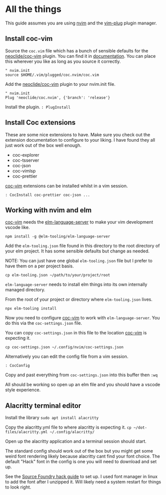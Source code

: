 # All the things

This guide assumes you are using [nvim](https://www.google.com) and the [vim-plug](https://github.com/junegunn/vim-plug) plugin manager.

## Install coc-vim
 
Source the `coc.vim` file which has a bunch of sensible defaults for the [neoclide/coc-vim](https://github.com/neoclide/coc.nvim) plugin. You can find it in [documentation](https://github.com/neoclide/coc.nvim).
You can place this wherever you like as long as you source it correctly.
```
" nvim.init
source $HOME/.vim/plugged/coc.nvim/coc.vim
``` 

Add the [neoclide/coc-vim](https://github.com/neoclide/coc.nvim) plugin to your nvim.init file.
```
" nvim.init
Plug 'neoclide/coc.nvim', {'branch': 'release'}
```

Install the plugin.
`: PlugInstall`

## Install Coc extensions
These are some nice extensions to have. Make sure you check out the extension documentation to configure to your liking.
I have found they all just work out of the box well enough.

- coc-explorer
- coc-tsserver
- coc-json
- coc-vimlsp
- coc-prettier

[coc-vim](https://github.com/neoclide/coc.nvim) extensions can be installed whilst in a vim session.

`: CocInstall coc-prettier coc-json ...`

## Working with nvim and elm
[coc-vim](https://github.com/neoclide/coc.nvim) needs the [elm-language-server](https://github.com/elm-tooling/elm-language-server) to make your vim development vscode like.

```
npm install -g @elm-tooling/elm-language-server
```

Add the `elm-tooling.json` file found in this directory to the root directory of your elm project.
It has some sensible defaults but change as needed.

NOTE: You can just have one global `elm-tooling.json` file but I prefer to have them on a per project basis.

`cp elm-tooling.json ~/path/to/your/project/root`

`elm-language-server` needs to install elm things into its own internally managed directory.

From the root of your project or directory where `elm-tooling.json` lives.

`npx elm-tooling install`

Now you need to configure [coc-vim](https://github.com/neoclide/coc.nvim) to work with `elm-language-server`. You do this via the `coc-settings.json` file.

You can copy `coc-settings.json` in this file to the location [coc-vim](https://github.com/neoclide/coc.nvim) is expecting it.

`cp coc-settings.json ~/.config/nvim/coc-settings.json`

Alternatively you can edit the config file from a vim session.

`: CocConfig`

Copy and past everything from `coc-settings.json` into this buffer then `:wq`

All should be working so open up an elm file and you should have a vscode style experience.


## Alacritty terminal editor

Install the library
`sudo apt install alacritty`

Copy the alacritty.yml file to where alacritty is expecting it.
`cp ~/dot-files/alacritty.yml ~/.config/alacritty/`

Open up the alacritty application and a terminal session should start.

The standard config should work out of the box but you might get some weird font rendering likely because alacritty cant find your font choice.
The default "Hack" font in the config is one you will need to download and set up.

See the [Source Foundry hack guide](https://github.com/source-foundry/Hack) to set up.
I used font manager in linux to add the font after I unzipped it. Will likely need a system restart for things to look right.

